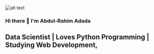 ![alt text](https://res.cloudinary.com/practicaldev/image/fetch/s--enVmT-G4--/c_imagga_scale,f_auto,fl_progressive,h_420,q_auto,w_1000/https://dev-to-uploads.s3.amazonaws.com/uploads/articles/7j8s2h4erdejm82dyyn7.png)
###                      Hi there 👋 I'm Abdul-Rahim Adada
##       Data Scientist | Loves Python Programming | Studying Web Development, 

<!--
**dr-adada/dr-adada** is a ✨ _special_ ✨ repository because its `README.md` (this file) appears on your GitHub profile.


- 🌱 I’m currently studying to become a Python developer. I have special interest in becoming a full stack web developer with Python (for backend).
- I’m looking to collaborate on Python, frontend, backend, and data science (with Python) projects.

-->
